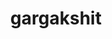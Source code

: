 ---
title: gargakshit
github: https://github.com/gargakshit
mode: dark
transition: 1s
score: 69.5
archetype:
- Minimalistic:
---